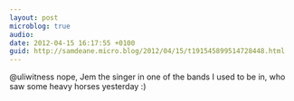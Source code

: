 ```yaml
---
layout: post
microblog: true
audio: 
date: 2012-04-15 16:17:55 +0100
guid: http://samdeane.micro.blog/2012/04/15/t191545899514728448.html
---
```

@uliwitness nope, Jem the singer in one of the bands I used to be in, who saw some heavy horses yesterday :)
